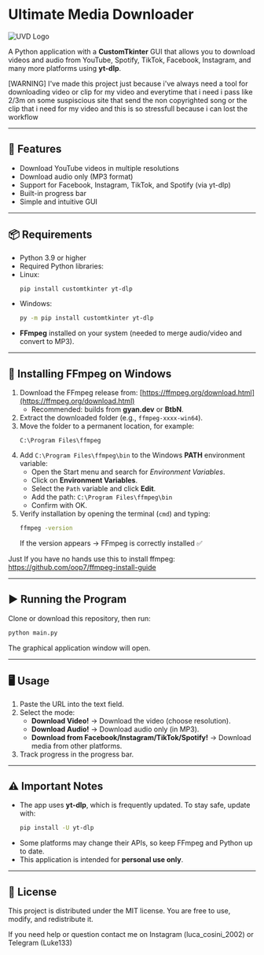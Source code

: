# Ultimate Media Downloader
![UVD Logo](https://github.com/Luke133yt/Ultimate-Video-Downloader/assets/50149935/9ee65079-ae8a-4319-b26f-40ecf52fe6e9)

A Python application with a **CustomTkinter** GUI that allows you to download videos and audio from YouTube, Spotify, TikTok, Facebook, Instagram, and many more platforms using **yt-dlp**.

[WARNING] I've made this project just because i've always need a tool for downloading video or clip for my video and everytime that i need i pass like 2/3m on some suspiscious site that send the non copyrighted song or the clip that i need for my video and this is so stressfull because i can lost the workflow

---

## 🚀 Features
- Download YouTube videos in multiple resolutions
- Download audio only (MP3 format)
- Support for Facebook, Instagram, TikTok, and Spotify (via yt-dlp)
- Built-in progress bar
- Simple and intuitive GUI

---

## 📦 Requirements

- Python 3.9 or higher  
- Required Python libraries:
- Linux:
  ```bash
  pip install customtkinter yt-dlp
  ```
- Windows:
    ```bash
  py -m pip install customtkinter yt-dlp
  ```
- **FFmpeg** installed on your system (needed to merge audio/video and convert to MP3).

---

## 🔧 Installing FFmpeg on Windows

1. Download the FFmpeg release from: [https://ffmpeg.org/download.html](https://ffmpeg.org/download.html)  
   - Recommended: builds from **gyan.dev** or **BtbN**.  
2. Extract the downloaded folder (e.g., `ffmpeg-xxxx-win64`).  
3. Move the folder to a permanent location, for example:  
   ```
   C:\Program Files\ffmpeg
   ```  
4. Add `C:\Program Files\ffmpeg\bin` to the Windows **PATH** environment variable:  
   - Open the Start menu and search for *Environment Variables*.  
   - Click on **Environment Variables**.  
   - Select the `Path` variable and click **Edit**.  
   - Add the path: `C:\Program Files\ffmpeg\bin`  
   - Confirm with OK.  
5. Verify installation by opening the terminal (`cmd`) and typing:  
   ```bash
   ffmpeg -version
   ```  
   If the version appears → FFmpeg is correctly installed ✅

Just If you have no hands use this to install ffmpeg: https://github.com/oop7/ffmpeg-install-guide

---

## ▶️ Running the Program

Clone or download this repository, then run:

```bash
python main.py
```

The graphical application window will open.

---

## 🖥️ Usage

1. Paste the URL into the text field.  
2. Select the mode:  
   - **Download Video!** → Download the video (choose resolution).  
   - **Download Audio!** → Download audio only (in MP3).  
   - **Download from Facebook/Instagram/TikTok/Spotify!** → Download media from other platforms.  
3. Track progress in the progress bar.

---

## ⚠️ Important Notes

- The app uses **yt-dlp**, which is frequently updated. To stay safe, update with:  
  ```bash
  pip install -U yt-dlp
  ```
- Some platforms may change their APIs, so keep FFmpeg and Python up to date.  
- This application is intended for **personal use only**.

---

## 📜 License

This project is distributed under the MIT license. You are free to use, modify, and redistribute it.

If you need help or question contact me on Instagram (luca_cosini_2002) or Telegram (Luke133)
